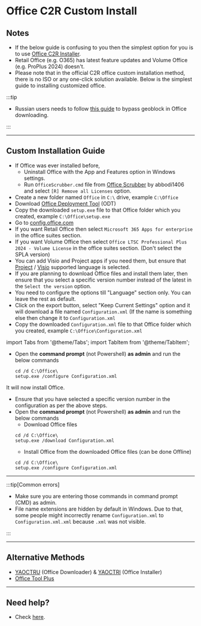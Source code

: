 # Office C2R Custom Install

## Notes

-   If the below guide is confusing to you then the simplest option for you is to use [Office C2R Installer](office_c2r_links.md).
-   Retail Office (e.g. O365) has latest feature updates and Volume Office (e.g. ProPlus 2024) doesn't.
-   Please note that in the official C2R office custom installation method, there is no ISO or any one-click solution available. Below is the simplest guide to installing customized office.

:::tip

-   Russian users needs to follow [this guide](bypass-russian-geoblock.md) to bypass geoblock in Office downloading.

:::

------------------------------------------------------------------------

## Custom Installation Guide

-   If Office was ever installed before,
	- Uninstall Office with the App and Features option in Windows settings.
	- Run `OfficeScrubber.cmd` file from [Office Scrubber](https://github.com/abbodi1406/WHD/raw/master/scripts/OfficeScrubber_13.zip) by abbodi1406 and select `[R] Remove all Licenses` option.
-   Create a new folder named `Office` in `C:\` drive, example `C:\Office`
-   Download [Office Deployment Tool](https://officecdn.microsoft.com/pr/wsus/setup.exe) (ODT)
-   Copy the downloaded `setup.exe` file to that Office folder which you created, example `C:\Office\setup.exe`
-   Go to [config.office.com](https://config.office.com/deploymentsettings)
-   If you want Retail Office then select `Microsoft 365 Apps for enterprise` in the office suites section.
-   If you want Volume Office then select `Office LTSC Professional Plus 2024 - Volume License` in the office suites section. (Don't select the SPLA version)
-   You can add Visio and Project apps if you need them, but ensure that [Project](https://learn.microsoft.com/projectonline/supported-languages-for-project-online) / [Visio](https://support.microsoft.com/office/display-languages-supported-in-the-visio-desktop-app-a921983e-fd5d-45ef-8af1-cedf70c53d75) supported language is selected.
-   If you are planning to download Office files and install them later, then ensure that you select a specific version number instead of the latest in the `Select the version` option.
-   You need to configure the options till "Language" section only. You can leave the rest as default.
-   Click on the export button, select "Keep Current Settings" option and it will download a file named `Configuration.xml` (If the name is something else then change it to `Configuration.xml`
-   Copy the downloaded `Configuration.xml` file to that Office folder which you created, example `C:\Office\Configuration.xml`

import Tabs from '@theme/Tabs';
import TabItem from '@theme/TabItem';

<Tabs>
<TabItem value="direct_install" label="Direct Install" default>

-   Open the **command prompt** (not Powershell) **as admin** and run the below commands  
    ```         
    cd /d C:\Office\
    setup.exe /configure Configuration.xml
    ```

It will now install Office.

</TabItem>

<TabItem value="download_and_install" label="Download and then install" default>

-	Ensure that you have selected a specific version number in the configuration as per the above steps.
-   Open the **command prompt** (not Powershell) **as admin** and run the below commands  
	- Download Office files
    ```         
    cd /d C:\Office\
    setup.exe /download Configuration.xml
    ```
	- Install Office from the downloaded Office files (can be done Offline)
	```
	cd /d C:\Office\
    setup.exe /configure Configuration.xml
    ```

</TabItem>
</Tabs>

---

:::tip[Common errors]

- Make sure you are entering those commands in command prompt (CMD) as admin.
- File name extensions are hidden by default in Windows. Due to that, some people might incorrectly rename `Configuration.xml` to `Configuration.xml.xml` because `.xml` was not visible.

:::

------------------------------------------------------------------------

## Alternative Methods

-   [YAOCTRU](https://github.com/abbodi1406/WHD/raw/master/scripts/YAOCTRU_v10.0.zip) (Office Downloader) & [YAOCTRI](https://github.com/abbodi1406/WHD/raw/master/scripts/YAOCTRI_v11.1.zip) (Office Installer)
-   [Office Tool Plus](http://otp.landian.vip/)

------------------------------------------------------------------------

## Need help?

-   Check [here](troubleshoot.md).
